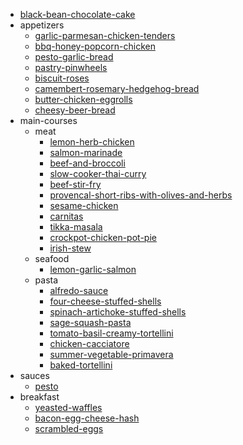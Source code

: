 * [black-bean-chocolate-cake](./black-bean-chocolate-cake.md)
* appetizers
  * [garlic-parmesan-chicken-tenders](./appetizers/garlic-parmesan-chicken-tenders.md)
  * [bbq-honey-popcorn-chicken](./appetizers/bbq-honey-popcorn-chicken.md)
  * [pesto-garlic-bread](./appetizers/pesto-garlic-bread.md)
  * [pastry-pinwheels](./appetizers/pastry-pinwheels.md)
  * [biscuit-roses](./appetizers/biscuit-roses.md)
  * [camembert-rosemary-hedgehog-bread](./appetizers/camembert-rosemary-hedgehog-bread.md)
  * [butter-chicken-eggrolls](./appetizers/butter-chicken-eggrolls.md)
  * [cheesy-beer-bread](./appetizers/cheesy-beer-bread.md)
* main-courses
  * meat
    * [lemon-herb-chicken](./main-courses/meat/lemon-herb-chicken.md)
    * [salmon-marinade](./main-courses/meat/salmon-marinade.md)
    * [beef-and-broccoli](./main-courses/meat/beef-and-broccoli.md)
    * [slow-cooker-thai-curry](./main-courses/meat/slow-cooker-thai-curry.md)
    * [beef-stir-fry](./main-courses/meat/beef-stir-fry.md)
    * [provencal-short-ribs-with-olives-and-herbs](./main-courses/meat/provencal-short-ribs-with-olives-and-herbs.md)
    * [sesame-chicken](./main-courses/meat/sesame-chicken.md)
    * [carnitas](./main-courses/meat/carnitas.md)
    * [tikka-masala](./main-courses/meat/tikka-masala.md)
    * [crockpot-chicken-pot-pie](./main-courses/meat/crockpot-chicken-pot-pie.md)
    * [irish-stew](./main-courses/meat/irish-stew.md)
  * seafood
    * [lemon-garlic-salmon](./main-courses/seafood/lemon-garlic-salmon.md)
  * pasta
    * [alfredo-sauce](./main-courses/pasta/alfredo-sauce.md)
    * [four-cheese-stuffed-shells](./main-courses/pasta/four-cheese-stuffed-shells.md)
    * [spinach-artichoke-stuffed-shells](./main-courses/pasta/spinach-artichoke-stuffed-shells.md)
    * [sage-squash-pasta](./main-courses/pasta/sage-squash-pasta.md)
    * [tomato-basil-creamy-tortellini](./main-courses/pasta/tomato-basil-creamy-tortellini.md)
    * [chicken-cacciatore](./main-courses/pasta/chicken-cacciatore.md)
    * [summer-vegetable-primavera](./main-courses/pasta/summer-vegetable-primavera.md)
    * [baked-tortellini](./main-courses/pasta/baked-tortellini.md)
* sauces
  * [pesto](./sauces/pesto.md)
* breakfast
  * [yeasted-waffles](./breakfast/yeasted-waffles.md)
  * [bacon-egg-cheese-hash](./breakfast/bacon-egg-cheese-hash.md)
  * [scrambled-eggs](./breakfast/scrambled-eggs.md)
